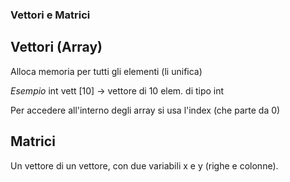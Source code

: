 ### Vettori e Matrici

## Vettori (Array)

Alloca memoria per tutti gli elementi (li unifica)

*Esempio*
int vett [10] -> vettore di 10 elem. di tipo int

Per accedere all'interno degli array si usa l'index (che parte da 0)

## Matrici

Un vettore di un vettore, con due variabili x e y (righe e colonne).

